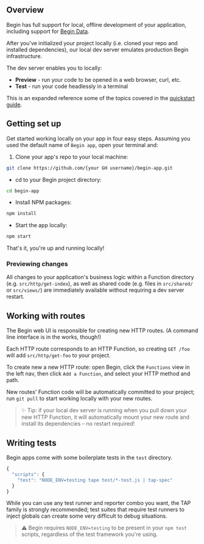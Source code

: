 ## Overview

Begin has full support for local, offline development of your application, including support for [Begin Data](/en/data/begin-data/).

After you've initialized your project locally (i.e. cloned your repo and installed dependencies), our local dev server emulates production Begin infrastructure.

The dev server enables you to locally:
- **Preview** - run your code to be opened in a web browser, curl, etc.
- **Test** - run your code headlessly in a terminal

This is an expanded reference some of the topics covered in the [quickstart guide](/en/guides/quickstart).


## Getting set up

Get started working locally on your app in four easy steps. Assuming you used the default name of `Begin app`, open your terminal and:

1. Clone your app's repo to your local machine:
```bash
git clone https://github.com/{your GH username}/begin-app.git
```

- cd to your Begin project directory:
```bash
cd begin-app
```

- Install NPM packages:
```bash
npm install
```

- Start the app locally:
```bash
npm start
```

That's it, you're up and running locally!


### Previewing changes

All changes to your application's business logic within a Function directory (e.g. `src/http/get-index`), as well as shared code (e.g. files in `src/shared/` or `src/views/`) are immediately available without requiring a dev server restart.


## Working with routes

The Begin web UI is responsible for creating new HTTP routes. (A command line interface is in the works, though!)

Each HTTP route corresponds to an HTTP Function, so creating `GET /foo` will add `src/http/get-foo` to your project.

To create new a new HTTP route: open Begin, click the `Functions` view in the left nav, then click `Add a Function`, and select your HTTP method and path.

New routes' Function code will be automatically committed to your project; run `git pull` to start working locally with your new routes.

> ✨ Tip: if your local dev server is running when you pull down your new HTTP Function, it will automatically mount your new route and install its dependencies – no restart required!


## Writing tests

Begin apps come with some boilerplate tests in the `test` directory.

```js
{
  "scripts": {
    "test": "NODE_ENV=testing tape test/*-test.js | tap-spec"
  }
}
```

While you can use any test runner and reporter combo you want, the TAP family is strongly recommended; test suites that require test runners to inject globals can create some very difficult to debug situations.

> ⚠️ Begin requires `NODE_ENV=testing` to be present in your `npm test` scripts, regardless of the test framework you're using.
